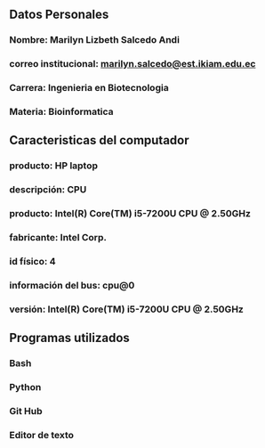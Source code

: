 ## Datos Personales 
### Nombre: Marilyn Lizbeth Salcedo Andi 
### correo institucional: marilyn.salcedo@est.ikiam.edu.ec 
### Carrera: Ingenieria en Biotecnologia 
### Materia: Bioinformatica 

## Caracteristicas del computador 
### producto: HP laptop 
### descripción: CPU
### producto: Intel(R) Core(TM) i5-7200U CPU @ 2.50GHz
### fabricante: Intel Corp.
### id físico: 4
### información del bus: cpu@0
### versión: Intel(R) Core(TM) i5-7200U CPU @ 2.50GHz

## Programas utilizados 
### Bash 
### Python 
### Git Hub 
### Editor de texto

